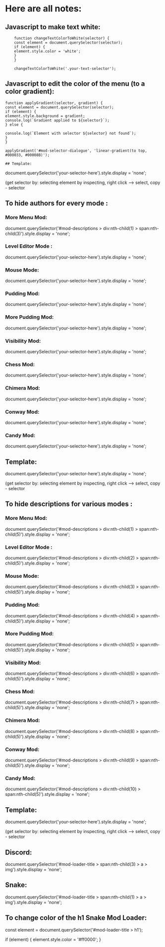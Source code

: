 # Here are all notes:

## Javascript to make text white:
        
        function changeTextColorToWhite(selector) {
        const element = document.querySelector(selector);
        if (element) {
        element.style.color = 'white';
        }
        }

    	changeTextColorToWhite('.your-text-selector');


## Javascript to edit the color of the menu (to a color gradient):

    function applyGradient(selector, gradient) {
    const element = document.querySelector(selector);  
    if (element) {
    element.style.background = gradient;
    console.log(`Gradient applied to ${selector}`);
    } else {
  
    console.log(`Element with selector ${selector} not found`);
    }
    }

    applyGradient('#mod-selector-dialogue', 'linear-gradient(to top, #000033, #00008B)');

    ## Template:
document.querySelector('your-selector-here').style.display = 'none';

(get selector by: selecting element by inspecting, right click --> select, copy - selector

## To hide authors for every mode : 
### More Menu Mod:
document.querySelector('#mod-descriptions > div:nth-child(1) > span:nth-child(3)').style.display = 'none';

### Level Editor Mode :
document.querySelector('your-selector-here').style.display = 'none';

### Mouse Mode:
document.querySelector('your-selector-here').style.display = 'none';

### Pudding Mod:
document.querySelector('your-selector-here').style.display = 'none';

### More Pudding Mod:
document.querySelector('your-selector-here').style.display = 'none';

### Visibility Mod:
document.querySelector('your-selector-here').style.display = 'none';

### Chess Mod:
document.querySelector('your-selector-here').style.display = 'none';

### Chimera Mod:
document.querySelector('your-selector-here').style.display = 'none';

### Conway Mod:
document.querySelector('your-selector-here').style.display = 'none';

### Candy Mod:
document.querySelector('your-selector-here').style.display = 'none';

## Template:
document.querySelector('your-selector-here').style.display = 'none';

(get selector by: selecting element by inspecting, right click --> select, copy - selector

## To hide descriptions for various modes : 
### More Menu Mod:
document.querySelector('#mod-descriptions > div:nth-child(1) > span:nth-child(5)').style.display = 'none';

### Level Editor Mode :
document.querySelector('#mod-descriptions > div:nth-child(2) > span:nth-child(5)').style.display = 'none';

### Mouse Mode:
document.querySelector('#mod-descriptions > div:nth-child(3) > span:nth-child(5)').style.display = 'none';

### Pudding Mod:
document.querySelector('#mod-descriptions > div:nth-child(4) > span:nth-child(5)').style.display = 'none';

### More Pudding Mod:
document.querySelector('#mod-descriptions > div:nth-child(5) > span:nth-child(5)').style.display = 'none';

### Visibility Mod:
document.querySelector('#mod-descriptions > div:nth-child(6) > span:nth-child(5)').style.display = 'none';

### Chess Mod:
document.querySelector('#mod-descriptions > div:nth-child(7) > span:nth-child(5)').style.display = 'none';

### Chimera Mod:
document.querySelector('#mod-descriptions > div:nth-child(8) > span:nth-child(5)').style.display = 'none';

### Conway Mod:
document.querySelector('#mod-descriptions > div:nth-child(9) > span:nth-child(5)').style.display = 'none';

### Candy Mod:
document.querySelector('#mod-descriptions > div:nth-child(10) > span:nth-child(5)').style.display = 'none';

## Template:
document.querySelector('your-selector-here').style.display = 'none';

(get selector by: selecting element by inspecting, right click --> select, copy - selector
## Discord:
document.querySelector('#mod-loader-title > span:nth-child(3) > a > img').style.display = 'none';



## Snake:
document.querySelector('#mod-loader-title > span:nth-child(1) > a > img').style.display = 'none';



## To change color of the h1 Snake Mod Loader:
const element = document.querySelector('#mod-loader-title > h1');

if (element) {
    element.style.color = '#ff0000';
}
